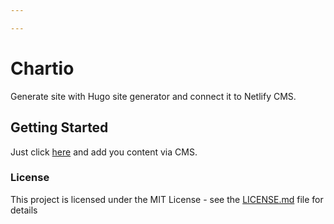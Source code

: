 ```yaml
---

---
```

# Chartio

Generate site with Hugo site generator and connect it to Netlify CMS.

## Getting Started

Just click [here](here) and add you content via CMS.

### License

This project is licensed under the MIT License - see the [LICENSE.md](https://gist.github.com/PurpleBooth/LICENSE.md) file for details
